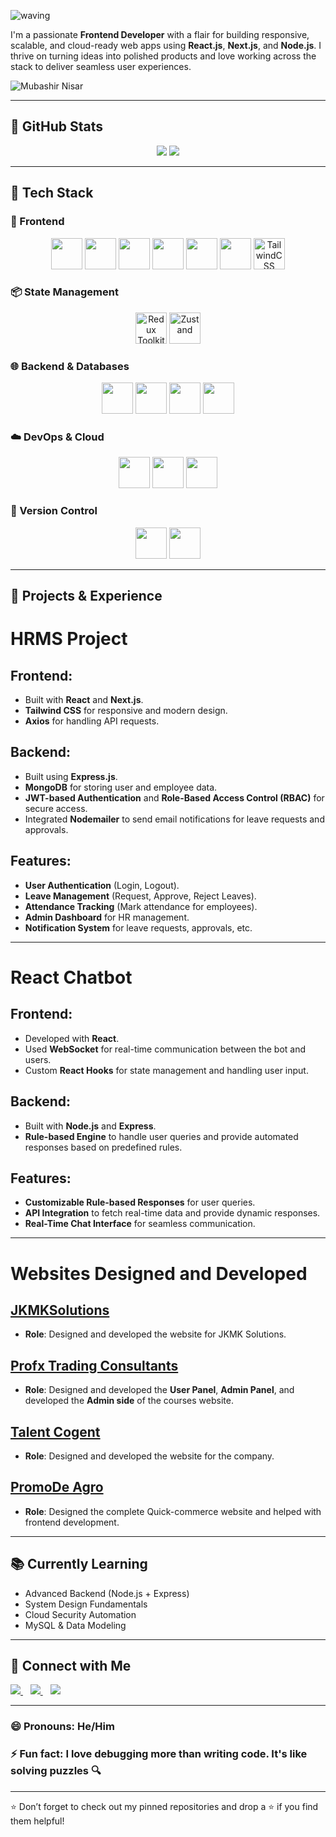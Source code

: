 ![waving](https://capsule-render.vercel.app/api?type=speech&height=300&color=gradient&text=Mubashir%20Nisar&reversal=false&fontAlign=50&animation=blink)

I'm a passionate **Frontend Developer** with a flair for building responsive, scalable, and cloud-ready web apps using **React.js**, **Next.js**, and **Node.js**. I thrive on turning ideas into polished products and love working across the stack to deliver seamless user experiences.

<p align="left"> <img src="https://komarev.com/ghpvc/?username=mubashirnhasir&label=Profile%20views&color=0e75b6&style=flat" alt="Mubashir Nisar" /> </p>

---

## 🚀 GitHub Stats

<p align="center">
  <img src="https://github-readme-stats.vercel.app/api?username=mubashirnhasir&show_icons=true&theme=dark" />
  <img src="https://github-readme-stats.vercel.app/api/top-langs/?username=mubashirnhasir&layout=compact&theme=radical" />
</p>

---

## 🧠 Tech Stack

### 🚧 Frontend
<div align="center">
  <img src="https://cdn.jsdelivr.net/gh/devicons/devicon@latest/icons/react/react-original.svg" height="50" />
  <img src="https://cdn.jsdelivr.net/gh/devicons/devicon@latest/icons/nextjs/nextjs-original.svg" height="50" />
  <img src="https://cdn.jsdelivr.net/gh/devicons/devicon@latest/icons/javascript/javascript-original.svg" height="50" />
  <img src="https://cdn.jsdelivr.net/gh/devicons/devicon@latest/icons/typescript/typescript-original.svg" height="50" />
  <img src="https://cdn.jsdelivr.net/gh/devicons/devicon@latest/icons/html5/html5-original.svg" height="50" />
  <img src="https://cdn.jsdelivr.net/gh/devicons/devicon@latest/icons/css3/css3-original.svg" height="50" />
  <img src="https://cdn.jsdelivr.net/npm/@egoist/tailwindcss-icons@1.9.0/+esm" alt="TailwindCSS" height="50" />
</div>

### 📦 State Management
<div align="center">
  <img src="https://raw.githubusercontent.com/reduxjs/redux/master/logo/logo.png" alt="Redux Toolkit" height="50" />
  <img src="https://raw.githubusercontent.com/pmndrs/zustand/main/docs/logo.png" alt="Zustand" height="50" />
</div>

### 🌐 Backend & Databases
<div align="center">
  <img src="https://cdn.jsdelivr.net/gh/devicons/devicon@latest/icons/nodejs/nodejs-original.svg" height="50" />
  <img src="https://cdn.jsdelivr.net/gh/devicons/devicon@latest/icons/express/express-original.svg" height="50" />
  <img src="https://cdn.jsdelivr.net/gh/devicons/devicon@latest/icons/mongodb/mongodb-original.svg" height="50" />
  <img src="https://cdn.jsdelivr.net/gh/devicons/devicon@latest/icons/mysql/mysql-original.svg" height="50" />
</div>

### ☁️ DevOps & Cloud
<div align="center">
  <img src="https://cdn.jsdelivr.net/gh/devicons/devicon@latest/icons/docker/docker-original.svg" height="50" />
  <img src="https://cdn.jsdelivr.net/gh/devicons/devicon@latest/icons/kubernetes/kubernetes-plain.svg" height="50" />
  <img src="https://cdn.jsdelivr.net/gh/devicons/devicon@latest/icons/amazonwebservices/amazonwebservices-original-wordmark.svg" height="50" />
</div>

### 📂 Version Control
<div align="center">
  <img src="https://cdn.jsdelivr.net/gh/devicons/devicon@latest/icons/git/git-original.svg" height="50" />
  <img src="https://cdn.jsdelivr.net/gh/devicons/devicon@latest/icons/github/github-original.svg" height="50" />
</div>

---

## 💼 Projects & Experience
# HRMS Project

## Frontend:
- Built with **React** and **Next.js**.
- **Tailwind CSS** for responsive and modern design.
- **Axios** for handling API requests.

## Backend:
- Built using **Express.js**.
- **MongoDB** for storing user and employee data.
- **JWT-based Authentication** and **Role-Based Access Control (RBAC)** for secure access.
- Integrated **Nodemailer** to send email notifications for leave requests and approvals.

## Features:
- **User Authentication** (Login, Logout).
- **Leave Management** (Request, Approve, Reject Leaves).
- **Attendance Tracking** (Mark attendance for employees).
- **Admin Dashboard** for HR management.
- **Notification System** for leave requests, approvals, etc.

---

# React Chatbot

## Frontend:
- Developed with **React**.
- Used **WebSocket** for real-time communication between the bot and users.
- Custom **React Hooks** for state management and handling user input.

## Backend:
- Built with **Node.js** and **Express**.
- **Rule-based Engine** to handle user queries and provide automated responses based on predefined rules.

## Features:
- **Customizable Rule-based Responses** for user queries.
- **API Integration** to fetch real-time data and provide dynamic responses.
- **Real-Time Chat Interface** for seamless communication.

---

# Websites Designed and Developed

## [JKMKSolutions](https://jkmksolutions.com/)
- **Role**: Designed and developed the website for JKMK Solutions.
  
## [Profx Trading Consultants](https://profxtradingconsultants.com/)
- **Role**: Designed and developed the **User Panel**, **Admin Panel**, and developed the **Admin side** of the courses website.

## [Talent Cogent](https://talentcogent.com/)
- **Role**: Designed and developed the website for the company.

## [PromoDe Agro](https://promodeagro.com/)
- **Role**: Designed the complete Quick-commerce website and helped with frontend development.


---

## 📚 Currently Learning

- Advanced Backend (Node.js + Express)
- System Design Fundamentals
- Cloud Security Automation
- MySQL & Data Modeling

---

## 🤝 Connect with Me

<a href="https://www.linkedin.com/in/mobashshirnesar/">
  <img src="https://img.shields.io/badge/LinkedIn-Mubashir%20Nisar-0077B5?style=for-the-badge&logo=linkedin&logoColor=white" />
</a>
&nbsp;&nbsp;
<a href="mailto:mubashirnhasir@gmail.com">
  <img src="https://img.shields.io/badge/Email-Contact-yellow?style=for-the-badge&logo=gmail" />
</a>
&nbsp;&nbsp;
<a href="https://www.behance.net/mubashirnhasir">
  <img src="https://img.shields.io/badge/Portfolio-Behance-1769ff?style=for-the-badge&logo=behance&logoColor=white" />
</a>

---

### 😄 Pronouns: He/Him  
### ⚡ Fun fact: I love debugging more than writing code. It's like solving puzzles 🔍

---

⭐️ Don’t forget to check out my pinned repositories and drop a ⭐ if you find them helpful!
